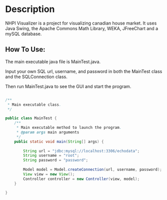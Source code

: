 # Description

NHPI Visualizer is a project for visualizing canadian house market. It uses Java Swing, the Apache Commons Math Library, WEKA, JFreeChart and a mySQL database.

## How To Use:

The main executable java file is MainTest.java. 

Input your own SQL url, username, and password in both the MainTest class and the SQLConnection class.

Then run MainTest.java to see the GUI and start the program.

```java

/**
 * Main executable class.
 */

public class MainTest {
	/**
	 * Main executable method to launch the program.
	 * @param args main arguments
	 */
	public static void main(String[] args) {
		
		String url = "jdbc:mysql://localhost:3306/echodata";
		String username = "root";
		String password = "password";
		
		Model model = Model.createConnection(url, username, password);
		View view = new View();
		Controller controller = new Controller(view, model);
	}

}
```
